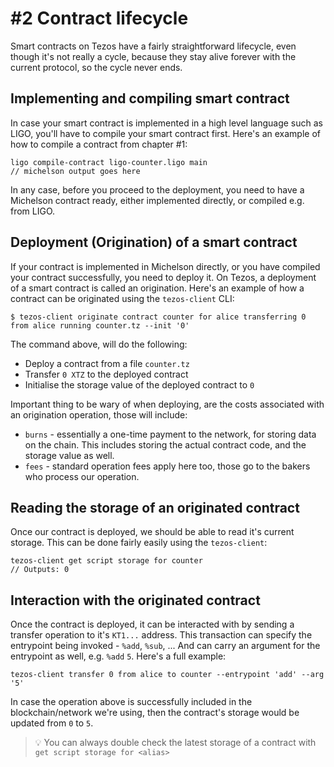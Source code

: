 # #2 Contract lifecycle

Smart contracts on Tezos have a fairly straightforward lifecycle, even though it's not really a cycle, because they stay alive forever with the current protocol, so the cycle never ends.

## Implementing and compiling smart contract

In case your smart contract is implemented in a high level language such as LIGO, you'll have to compile your smart contract first. Here's an example of how to compile a contract from chapter #1:

```
ligo compile-contract ligo-counter.ligo main
// michelson output goes here
```

In any case, before you proceed to the deployment, you need to have a Michelson contract ready, either implemented directly, or compiled e.g. from LIGO.

## Deployment (Origination) of a smart contract 

If your contract is implemented in Michelson directly, or you have compiled your contract successfully, you need to deploy it. On Tezos, a deployment of a smart contract is called an origination. Here's an example of how a contract can be originated using the `tezos-client` CLI:

```
$ tezos-client originate contract counter for alice transferring 0 from alice running counter.tz --init '0'
```

The command above, will do the following:
- Deploy a contract from a file `counter.tz`
- Transfer `0 XTZ` to the deployed contract
- Initialise the storage value of the deployed contract to `0`

Important thing to be wary of when deploying, are the costs associated with an origination operation, those will include:

- `burns` - essentially a one-time payment to the network, for storing data on the chain. This includes storing the actual contract code, and the storage value as well.
- `fees` - standard operation fees apply here too, those go to the bakers who process our operation.

## Reading the storage of an originated contract

Once our contract is deployed, we should be able to read it's current storage. This can be done fairly easily using the `tezos-client`:

```
tezos-client get script storage for counter
// Outputs: 0
```

## Interaction with the originated contract

Once the contract is deployed, it can be interacted with by sending a transfer operation to it's `KT1...` address. This transaction can specify the entrypoint being invoked - `%add`, `%sub`, ... And can carry an argument for the entrypoint as well, e.g. `%add` `5`. Here's a full example:

```
tezos-client transfer 0 from alice to counter --entrypoint 'add' --arg '5'
```

In case the operation above is successfully included in the blockchain/network we're using, then the contract's storage would be updated from `0` to `5`.

> 💡 You can always double check the latest storage of a contract with `get script storage for <alias>`